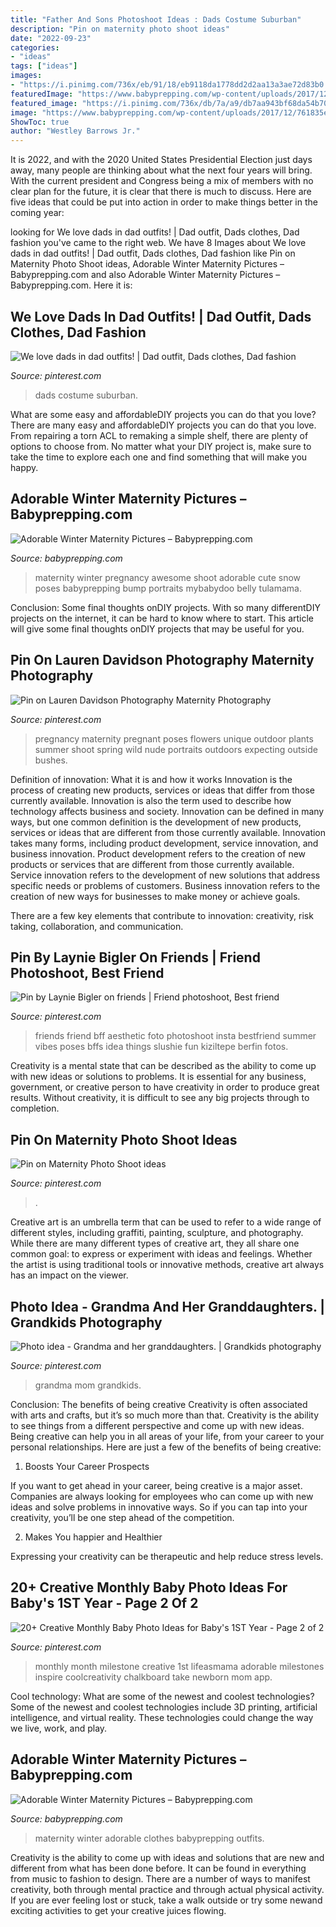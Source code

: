```yaml
---
title: "Father And Sons Photoshoot Ideas : Dads Costume Suburban"
description: "Pin on maternity photo shoot ideas"
date: "2022-09-23"
categories:
- "ideas"
tags: ["ideas"]
images:
- "https://i.pinimg.com/736x/eb/91/18/eb9118da1778dd2d2aa13a3ae72d83b0.jpg"
featuredImage: "https://www.babyprepping.com/wp-content/uploads/2017/12/b336764a5d408106309c25739acc93ad.jpg"
featured_image: "https://i.pinimg.com/736x/db/7a/a9/db7aa943bf68da54b708c78a9da09430--monthly-baby-chalkboard-monthly-baby-stats.jpg"
image: "https://www.babyprepping.com/wp-content/uploads/2017/12/761835ee6f26ec5a828a6b9f0014e974.jpg"
ShowToc: true
author: "Westley Barrows Jr."
---
```



It is 2022, and with the 2020 United States Presidential Election just days away, many people are thinking about what the next four years will bring. With the current president and Congress being a mix of members with no clear plan for the future, it is clear that there is much to discuss. Here are five ideas that could be put into action in order to make things better in the coming year: 

	

		
looking for We love dads in dad outfits! | Dad outfit, Dads clothes, Dad fashion you've came to the right web. We have 8 Images about We love dads in dad outfits! | Dad outfit, Dads clothes, Dad fashion like Pin on Maternity Photo Shoot ideas, Adorable Winter Maternity Pictures – Babyprepping.com and also Adorable Winter Maternity Pictures – Babyprepping.com. Here it is:
		
    
## We Love Dads In Dad Outfits! | Dad Outfit, Dads Clothes, Dad Fashion

<img loading=lazy src="https://i.pinimg.com/736x/eb/91/18/eb9118da1778dd2d2aa13a3ae72d83b0.jpg" onerror="this.onerror=null;this.src='https://tse4.mm.bing.net/th?id=OIP.4Ls_gVTbNMnCuQL1xbmEwQHaJQ&amp;pid=15.1';" alt="We love dads in dad outfits! | Dad outfit, Dads clothes, Dad fashion">

_Source: pinterest.com_

>dads costume suburban. 

	

What are some easy and affordableDIY projects you can do that you love?
There are many easy and affordableDIY projects you can do that you love. From repairing a torn ACL to remaking a simple shelf, there are plenty of options to choose from. No matter what your DIY project is, make sure to take the time to explore each one and find something that will make you happy.

    
## Adorable Winter Maternity Pictures – Babyprepping.com

<img loading=lazy src="https://www.babyprepping.com/wp-content/uploads/2017/12/b336764a5d408106309c25739acc93ad.jpg" onerror="this.onerror=null;this.src='https://tse2.mm.bing.net/th?id=OIP.npiWZw_0BIYxjSxPTIWaLQHaLH&amp;pid=15.1';" alt="Adorable Winter Maternity Pictures – Babyprepping.com">

_Source: babyprepping.com_

>maternity winter pregnancy awesome shoot adorable cute snow poses babyprepping bump portraits mybabydoo belly tulamama. 

	

Conclusion: Some final thoughts onDIY projects.
With so many differentDIY projects on the internet, it can be hard to know where to start. This article will give some final thoughts onDIY projects that may be useful for you.

    
## Pin On Lauren Davidson Photography Maternity Photography

<img loading=lazy src="https://i.pinimg.com/736x/f1/d0/3e/f1d03ecb2718c8fab575296380da1610--pregnancy-photo-shoot-pregnancy-photos.jpg" onerror="this.onerror=null;this.src='https://tse3.mm.bing.net/th?id=OIP.GH8SYam69rnnhEjoTNkj7QHaLH&amp;pid=15.1';" alt="Pin on Lauren Davidson Photography Maternity Photography">

_Source: pinterest.com_

>pregnancy maternity pregnant poses flowers unique outdoor plants summer shoot spring wild nude portraits outdoors expecting outside bushes. 

	

Definition of innovation: What it is and how it works
Innovation is the process of creating new products, services or ideas that differ from those currently available. Innovation is also the term used to describe how technology affects business and society. Innovation can be defined in many ways, but one common definition is the development of new products, services or ideas that are different from those currently available.
Innovation takes many forms, including product development, service innovation, and business innovation. Product development refers to the creation of new products or services that are different from those currently available. Service innovation refers to the development of new solutions that address specific needs or problems of customers. Business innovation refers to the creation of new ways for businesses to make money or achieve goals.

There are a few key elements that contribute to innovation: creativity, risk taking, collaboration, and communication.

    
## Pin By Laynie Bigler On Friends | Friend Photoshoot, Best Friend

<img loading=lazy src="https://i.pinimg.com/736x/17/bd/bd/17bdbd0a6a2cb04bf6dda5fe843b5b6d.jpg" onerror="this.onerror=null;this.src='https://tse2.mm.bing.net/th?id=OIP.BbIucCkrhMN9klbT40PqXwHaH_&amp;pid=15.1';" alt="Pin by Laynie Bigler on friends | Friend photoshoot, Best friend">

_Source: pinterest.com_

>friends friend bff aesthetic foto photoshoot insta bestfriend summer vibes poses bffs idea things slushie fun kiziltepe berfin fotos. 

	

Creativity is a mental state that can be described as the ability to come up with new ideas or solutions to problems. It is essential for any business, government, or creative person to have creativity in order to produce great results. Without creativity, it is difficult to see any big projects through to completion.

    
## Pin On Maternity Photo Shoot Ideas

<img loading=lazy src="https://i.pinimg.com/736x/62/f1/c0/62f1c0d18119f54f93f24dd24de826f0.jpg" onerror="this.onerror=null;this.src='https://tse4.mm.bing.net/th?id=OIP.wLRbmg49rc-GTnQThx8uigHaKz&amp;pid=15.1';" alt="Pin on Maternity Photo Shoot ideas">

_Source: pinterest.com_

>. 

	

Creative art is an umbrella term that can be used to refer to a wide range of different styles, including graffiti, painting, sculpture, and photography. While there are many different types of creative art, they all share one common goal: to express or experiment with ideas and feelings. Whether the artist is using traditional tools or innovative methods, creative art always has an impact on the viewer.

    
## Photo Idea - Grandma And Her Granddaughters. | Grandkids Photography

<img loading=lazy src="https://i.pinimg.com/736x/c1/ab/03/c1ab034344e1fe56f54f9ac213a71805--mom-gifts-granddaughters.jpg" onerror="this.onerror=null;this.src='https://tse2.mm.bing.net/th?id=OIP.B-6zp5KM2kgcqKybSfNssAHaLH&amp;pid=15.1';" alt="Photo idea - Grandma and her granddaughters. | Grandkids photography">

_Source: pinterest.com_

>grandma mom grandkids. 

	

Conclusion: The benefits of being creative
Creativity is often associated with arts and crafts, but it’s so much more than that. Creativity is the ability to see things from a different perspective and come up with new ideas. Being creative can help you in all areas of your life, from your career to your personal relationships.
Here are just a few of the benefits of being creative:

1. Boosts Your Career Prospects

If you want to get ahead in your career, being creative is a major asset. Companies are always looking for employees who can come up with new ideas and solve problems in innovative ways. So if you can tap into your creativity, you’ll be one step ahead of the competition.

2. Makes You happier and Healthier

Expressing your creativity can be therapeutic and help reduce stress levels.

    
## 20+ Creative Monthly Baby Photo Ideas For Baby&#039;s 1ST Year - Page 2 Of 2

<img loading=lazy src="https://i.pinimg.com/736x/db/7a/a9/db7aa943bf68da54b708c78a9da09430--monthly-baby-chalkboard-monthly-baby-stats.jpg" onerror="this.onerror=null;this.src='https://tse3.mm.bing.net/th?id=OIP.rr-VUEzgnikCPKHmhRONGwHaJ4&amp;pid=15.1';" alt="20+ Creative Monthly Baby Photo Ideas for Baby&#039;s 1ST Year - Page 2 of 2">

_Source: pinterest.com_

>monthly month milestone creative 1st lifeasmama adorable milestones inspire coolcreativity chalkboard take newborn mom app. 

	

Cool technology: What are some of the newest and coolest technologies?
Some of the newest and coolest technologies include 3D printing, artificial intelligence, and virtual reality. These technologies could change the way we live, work, and play.

    
## Adorable Winter Maternity Pictures – Babyprepping.com

<img loading=lazy src="https://www.babyprepping.com/wp-content/uploads/2017/12/761835ee6f26ec5a828a6b9f0014e974.jpg" onerror="this.onerror=null;this.src='https://tse4.mm.bing.net/th?id=OIP.7MJb6CE71npnqafOmhUnggHaJ4&amp;pid=15.1';" alt="Adorable Winter Maternity Pictures – Babyprepping.com">

_Source: babyprepping.com_

>maternity winter adorable clothes babyprepping outfits. 

	

Creativity is the ability to come up with ideas and solutions that are new and different from what has been done before. It can be found in everything from music to fashion to design. There are a number of ways to manifest creativity, both through mental practice and through actual physical activity. If you are ever feeling lost or stuck, take a walk outside or try some newand exciting activities to get your creative juices flowing.

